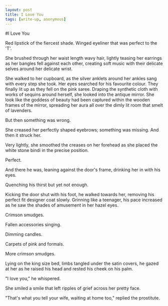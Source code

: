 ```yaml
---
layout: post
title: I Love You
tags: [write-up, anonymous]
---
```


#I Love You

Red lipstick of the fiercest shade.
Winged eyeliner that was perfect to the 'T'.

She brushed through her waist length wavy hair, lightly teasing her earrings as her bangles fell against each other, creating soft music with their delicate selves around her delicate wrist.

She walked to her cupboard, as the silver anklets around her ankles sang with every step she took. Her eyes searched for his favourite colour. They finally lit up as they fell on the pink saree. Draping the synthetic cloth with works of sequins around herself, she looked into the antique mirror. She look like the goddess of beauty had been captured within the wooden frames of the mirror, spreading her aura all over the dimly lit room that smelt of lavenders.

But then something was wrong.

She creased her perfectly shaped eyebrows; something was missing.
And then it struck her.

Very lightly, she smoothed the creases on her forehead as she placed the white stone bindi in the precise position.

Perfect.

And there he was, leaning against the door's frame, drinking her in with his eyes.

Quenching his thirst but yet not enough.

Kicking the door shut with his foot, he walked towards her, removing his perfect fit designer coat slowly. Grinning like a teenager, his pace increased as he saw the shades of amusement in her hazel eyes.

Crimson smudges.

Fallen accessories singing.

Dimming candles.

Carpets of pink and formals.

More crimson smudges.

Lying on the king size bed, limbs tangled under the satin covers, he gazed at her as he raised his head and rested his cheek on his palm.

"I love you," he whispered.

She smiled a smile that left ripples of grief across her pretty face.

"That's what you tell your wife, waiting at home too," replied the prostitute.
